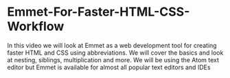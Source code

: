 # Emmet-For-Faster-HTML-CSS-Workflow

In this video we will look at Emmet as a web development tool for creating faster HTML and CSS using abbreviations. We will cover the basics and look at nesting, siblings, multiplication and more. We will be using the Atom text editor but Emmet is available for almost all popular text editors and IDEs
